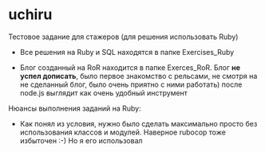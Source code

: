 # uchiru

Тестовое задание для стажеров
(для решения использовать Ruby)

- Все решения на Ruby и SQL находятся в папке Exercises_Ruby

- Блог созданный на RoR находится в папке Exerces_RoR. Блог **не успел дописать**, было первое знакомство с рельсами, не смотря на не сделанный блог, было очень приятно с ними работать) после node.js выглядит как очень удобный инструмент

Нюансы выполнения заданий на Ruby:

- Как понял из условия, нужно было сделать максимально просто без использования классов и модулей. Наверное rubocop тоже избыточен :-) Но я его использовал
